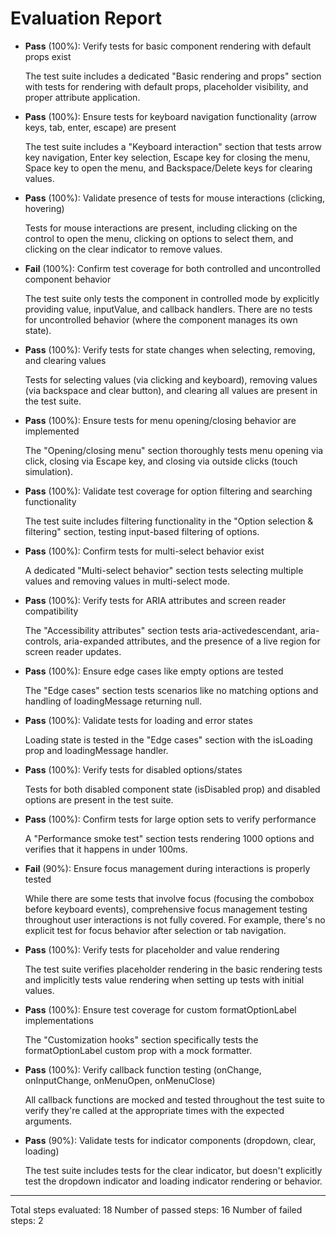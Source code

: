 # Evaluation Report

- **Pass** (100%): Verify tests for basic component rendering with default props exist
  
  The test suite includes a dedicated "Basic rendering and props" section with tests for rendering with default props, placeholder visibility, and proper attribute application.

- **Pass** (100%): Ensure tests for keyboard navigation functionality (arrow keys, tab, enter, escape) are present
  
  The test suite includes a "Keyboard interaction" section that tests arrow key navigation, Enter key selection, Escape key for closing the menu, Space key to open the menu, and Backspace/Delete keys for clearing values.

- **Pass** (100%): Validate presence of tests for mouse interactions (clicking, hovering)
  
  Tests for mouse interactions are present, including clicking on the control to open the menu, clicking on options to select them, and clicking on the clear indicator to remove values.

- **Fail** (100%): Confirm test coverage for both controlled and uncontrolled component behavior
  
  The test suite only tests the component in controlled mode by explicitly providing value, inputValue, and callback handlers. There are no tests for uncontrolled behavior (where the component manages its own state).

- **Pass** (100%): Verify tests for state changes when selecting, removing, and clearing values
  
  Tests for selecting values (via clicking and keyboard), removing values (via backspace and clear button), and clearing all values are present in the test suite.

- **Pass** (100%): Ensure tests for menu opening/closing behavior are implemented
  
  The "Opening/closing menu" section thoroughly tests menu opening via click, closing via Escape key, and closing via outside clicks (touch simulation).

- **Pass** (100%): Validate test coverage for option filtering and searching functionality
  
  The test suite includes filtering functionality in the "Option selection & filtering" section, testing input-based filtering of options.

- **Pass** (100%): Confirm tests for multi-select behavior exist
  
  A dedicated "Multi-select behavior" section tests selecting multiple values and removing values in multi-select mode.

- **Pass** (100%): Verify tests for ARIA attributes and screen reader compatibility
  
  The "Accessibility attributes" section tests aria-activedescendant, aria-controls, aria-expanded attributes, and the presence of a live region for screen reader updates.

- **Pass** (100%): Ensure edge cases like empty options are tested
  
  The "Edge cases" section tests scenarios like no matching options and handling of loadingMessage returning null.

- **Pass** (100%): Validate tests for loading and error states
  
  Loading state is tested in the "Edge cases" section with the isLoading prop and loadingMessage handler.

- **Pass** (100%): Verify tests for disabled options/states
  
  Tests for both disabled component state (isDisabled prop) and disabled options are present in the test suite.

- **Pass** (100%): Confirm tests for large option sets to verify performance
  
  A "Performance smoke test" section tests rendering 1000 options and verifies that it happens in under 100ms.

- **Fail** (90%): Ensure focus management during interactions is properly tested
  
  While there are some tests that involve focus (focusing the combobox before keyboard events), comprehensive focus management testing throughout user interactions is not fully covered. For example, there's no explicit test for focus behavior after selection or tab navigation.

- **Pass** (100%): Verify tests for placeholder and value rendering
  
  The test suite verifies placeholder rendering in the basic rendering tests and implicitly tests value rendering when setting up tests with initial values.

- **Pass** (100%): Ensure test coverage for custom formatOptionLabel implementations
  
  The "Customization hooks" section specifically tests the formatOptionLabel custom prop with a mock formatter.

- **Pass** (100%): Verify callback function testing (onChange, onInputChange, onMenuOpen, onMenuClose)
  
  All callback functions are mocked and tested throughout the test suite to verify they're called at the appropriate times with the expected arguments.

- **Pass** (90%): Validate tests for indicator components (dropdown, clear, loading)
  
  The test suite includes tests for the clear indicator, but doesn't explicitly test the dropdown indicator and loading indicator rendering or behavior.

---

Total steps evaluated: 18
Number of passed steps: 16
Number of failed steps: 2